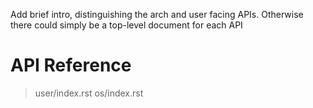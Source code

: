 Add brief intro, distinguishing the arch and user facing APIs. Otherwise
there could simply be a top-level document for each API

API Reference
=============

> user/index.rst os/index.rst
